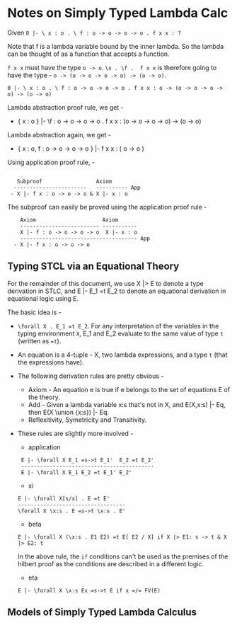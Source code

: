 Notes on Simply Typed Lambda Calc
=================================

Given  `0 |- \ x : o . \ f : o -> o -> o -> o . f x x : ?`


Note that f is a lambda variable bound by the inner lambda. So the lambda can be
thought of as a function that accepts a function.

`f x x` must have the type `o -> o`. `\x . \f .  f x x` is therefore going to
have the type - `o -> (o -> o -> o -> o) -> (o -> o)`.

`0 |- \ x : o . \ f : o -> o -> o -> o . f x x : o -> (o -> o -> o -> o) -> (o -> o)`

Lambda abstraction proof rule, we get -
  - { x : o } |- \f : o -> o -> o -> o . f x x : (o -> o -> o -> o) -> (o -> o)

Lambda abstraction again, we get -
  - { x : o, f : o -> o -> o -> o } |- f x x : ( o -> o )

Using application proof rule, -
```

   Subproof                 Axiom
  -----------------------   ---------- App
 - X |- f x : o -> o -> o & X |- x : o
```

The subproof can easily be proved using the application proof rule -
```
    Axiom                     Axiom
    ------------------------- -----------
    X |- f : o -> o -> o -> o  X |- x : o
    ------------------------------------- App
  - X |- f x : o -> o -> o
```

Typing STCL via an Equational Theory
------------------------------------

For the remainder of this document, we use X |> E to denote a type derivation in
STLC, and E |- E_1 =t E_2 to denote an equational derivation in equational logic
using E.

The basic idea is -
  - `\forall X . E_1 =t E_2`. For any interpretation of the variables in the
    typing environment `X`, E_1 and E_2 evaluate to the same value of type `t`
    (written as `=t`).
  - An equation is a 4-tuple - X, two lambda expressions, and a type `t` (that
    the expressions have).
  - The following derivation rules are pretty obvious -
    - Axiom - An equation e is true if e belongs to the set of equations E of
      the theory.
    - Add - Given a lambda variable x:s that's not in X, and E(X,x:s) |- Eq, then
      E(X \union {x:s}) |- Eq.
    - Reflexitivity, Symetricity and Transitivity.

  - These rules are slightly more involved -
    - application
    ```
     E |- \forall X E_1 =s->t E_1'  E_2 =t E_2'
     ------------------------------------------
     E |- \forall X E_1 E_2 =t E_1' E_2'
    ```
    - xi
    ```
    E |- \forall X[s/x] . E =t E'
    ----------------------------------
    \forall X \x:s . E =s->t \x:s . E'
    ```
    - beta
    ```
    E |- \forall X (\x:s . E1 E2) =t E[ E2 / X] if X |> E1: s -> t & X |> E2: t
    ```
    In the above rule, the `if` conditions can't be used as the premises of the
    hilbert proof as the conditions are described in a different logic.
    - eta
    ```
    E |- \forall X \x:s Ex =s->t E if x =/= FV(E)
    ```

Models of Simply Typed Lambda Calculus
--------------------------------------





